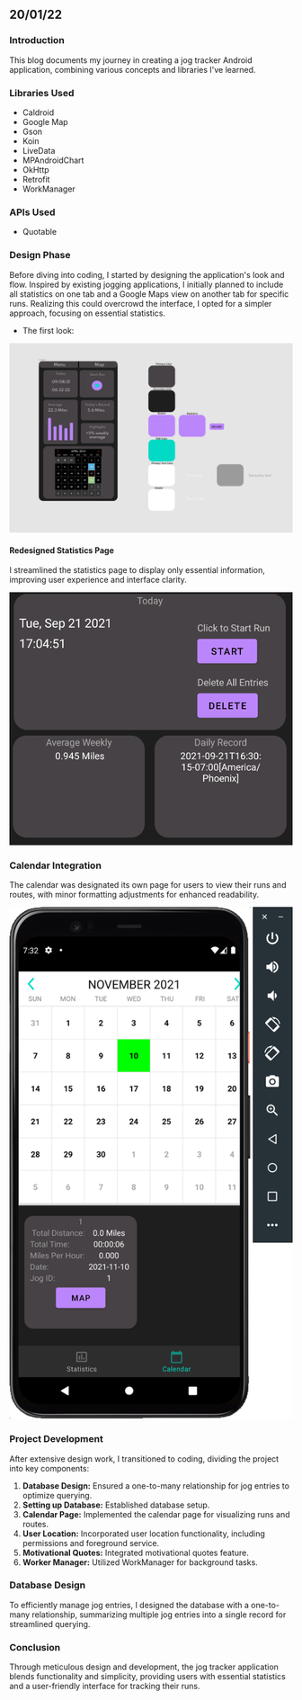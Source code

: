 ## 20/01/22

### Introduction
This blog documents my journey in creating a jog tracker Android application, combining various concepts and libraries I've learned.

### Libraries Used
- Caldroid
- Google Map
- Gson
- Koin
- LiveData
- MPAndroidChart
- OkHttp
- Retrofit
- WorkManager

### APIs Used
- Quotable

### Design Phase
Before diving into coding, I started by designing the application's look and flow. Inspired by existing jogging applications, I initially planned to include all statistics on one tab and a Google Maps view on another tab for specific runs. Realizing this could overcrowd the interface, I opted for a simpler approach, focusing on essential statistics.

- The first look:

![Original Imagination](https://raw.githubusercontent.com/RamziJabali/blog/main/screenshots/original_imagination.png)


#### Redesigned Statistics Page
I streamlined the statistics page to display only essential information, improving user experience and interface clarity.

![First Look](https://raw.githubusercontent.com/RamziJabali/blog/main/screenshots/first%20look.png)


### Calendar Integration
The calendar was designated its own page for users to view their runs and routes, with minor formatting adjustments for enhanced readability.

![Calendar Look](https://raw.githubusercontent.com/RamziJabali/blog/main/screenshots/calendar_look.png)


### Project Development
After extensive design work, I transitioned to coding, dividing the project into key components:

1. **Database Design:** Ensured a one-to-many relationship for jog entries to optimize querying.
2. **Setting up Database:** Established database setup.
3. **Calendar Page:** Implemented the calendar page for visualizing runs and routes.
4. **User Location:** Incorporated user location functionality, including permissions and foreground service.
5. **Motivational Quotes:** Integrated motivational quotes feature.
6. **Worker Manager:** Utilized WorkManager for background tasks.

### Database Design
To efficiently manage jog entries, I designed the database with a one-to-many relationship, summarizing multiple jog entries into a single record for streamlined querying.

### Conclusion
Through meticulous design and development, the jog tracker application blends functionality and simplicity, providing users with essential statistics and a user-friendly interface for tracking their runs.
